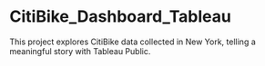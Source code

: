 # CitiBike_Dashboard_Tableau
This project explores CitiBike data collected in New York, telling a meaningful story with Tableau Public.
